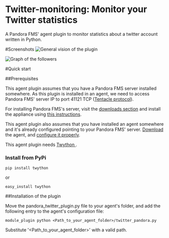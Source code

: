 # Twitter-monitoring: Monitor your Twitter statistics

A Pandora FMS' agent plugin to monitor statistics about a twitter account written in Python.


#Screenshots
![General vision of the plugin](https://dl.dropboxusercontent.com/u/374770/twitter_plugin_1.PNG "General vision of the plugin")

![Graph of the followers](https://dl.dropboxusercontent.com/u/374770/twitter_plugin_2.PNG "Graph of the followers")


#Quick start

##Prerequisites

This agent plugin assumes that you have a Pandora FMS server installed somewhere.
As this plugin is installed in an agent, we need to access Pandora FMS' server
IP to port 41121 TCP ([Tentacle protocol](http://www.openideas.info/wiki/index.php?title=Tentacle:Protocol#Tentacle_Protocol_Definition)).

For installing Pandora FMS's server, visit the [downloads section](http://pandorafms.com/Community/download/en) and install the appliance using [this instructions](http://wiki.pandorafms.com/index.php?title=Pandora:Documentation_en:Appliance_Install#Installation).


This agent plugin also assumes that you have installed an agent somewhere and it's already configured pointing to your Pandora FMS' server. [Download](http://pandorafms.com/Community/download/en) the agent, and [configure it properly](http://wiki.pandorafms.com/index.php?title=Pandora:Documentation_en:Operations#Common_Configuration_Parameters).


This agent plugin needs [Twython ](https://github.com/ryanmcgrath/twython).
### Install from PyPi

    pip install twython

or

    easy_install twython


##Installation of the plugin

Move the pandora_twitter_plugin.py file to your agent's folder, and add the following entry to the agent's configuration file:

    module_plugin python <Path_to_your_agent_folder>/twitter_pandora.py

Substitute '<Path_to_your_agent_folder>' with a valid path.
